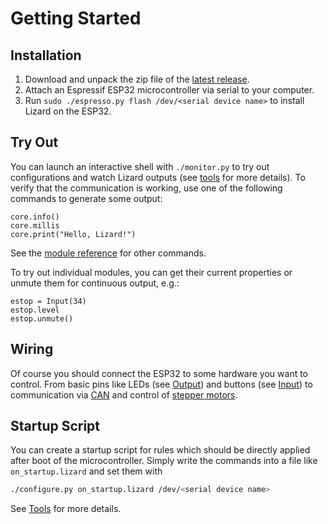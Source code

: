 # Getting Started

## Installation

1. Download and unpack the zip file of the [latest release](https://github.com/zauberzeug/lizard/releases).
2. Attach an Espressif ESP32 microcontroller via serial to your computer.
3. Run `sudo ./espresso.py flash /dev/<serial device name>` to install Lizard on the ESP32.

## Try Out

You can launch an interactive shell with `./monitor.py` to try out configurations and watch Lizard outputs (see [tools](tools.md#serial-monitor) for more details).
To verify that the communication is working, use one of the following commands to generate some output:

    core.info()
    core.millis
    core.print("Hello, Lizard!")

See the [module reference](module_reference.md) for other commands.

To try out individual modules, you can get their current properties or unmute them for continuous output, e.g.:

    estop = Input(34)
    estop.level
    estop.unmute()

## Wiring

Of course you should connect the ESP32 to some hardware you want to control.
From basic pins like LEDs (see [Output](module_reference.md#output)) and buttons (see [Input](module_reference.md#input))
to communication via [CAN](module_reference.md#can-interface) and control of [stepper motors](module_reference.md#stepper-motor).

## Startup Script

You can create a startup script for rules which should be directly applied after boot of the microcontroller.
Simply write the commands into a file like `on_startup.lizard` and set them with

```bash
./configure.py on_startup.lizard /dev/<serial device name>
```

See [Tools](tools.md#configure) for more details.
